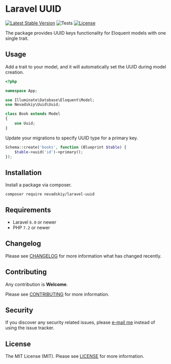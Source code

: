 # Laravel UUID

[![Latest Stable Version](https://poser.pugx.org/nevadskiy/laravel-uuid/v)](https://packagist.org/packages/nevadskiy/laravel-uuid)
![Tests](https://github.com/nevadskiy/laravel-uuid/workflows/Tests/badge.svg)
[![License](https://poser.pugx.org/nevadskiy/laravel-uuid/license)](https://packagist.org/packages/nevadskiy/laravel-uuid)

The package provides UUID keys functionality for Eloquent models with one single trait.


## Usage

Add a trait to your model, and it will automatically set the UUID during model creation.

```php
<?php

namespace App;

use Illuminate\Database\Eloquent\Model;
use Nevadskiy\Uuid\Uuid;

class Book extends Model
{
    use Uuid;
}
```

Update your migrations to specify UUID type for a primary key.

```php
Schema::create('books', function (Blueprint $table) {
    $table->uuid('id')->primary();
});
```


## Installation

Install a package via composer.

```
composer require nevadskiy/laravel-uuid
```


## Requirements

- Laravel `6.0` or newer
- PHP `7.2` or newer


## Changelog

Please see [CHANGELOG](CHANGELOG.md) for more information what has changed recently.


## Contributing

Any contribution is **Welcome**.

Please see [CONTRIBUTING](CONTRIBUTING.md) for more information.


## Security

If you discover any security related issues, please [e-mail me](mailto:nevadskiy@gmail.com) instead of using the issue tracker.


## License

The MIT License (MIT). Please see [LICENSE](LICENSE.md) for more information.
